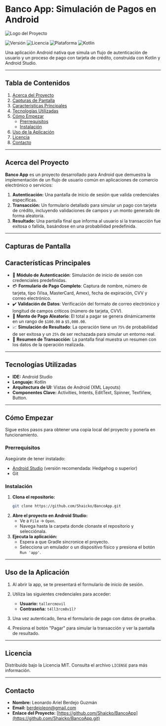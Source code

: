 # Banco App: Simulación de Pagos en Android

![Logo del Proyecto](https://static.vecteezy.com/system/resources/previews/049/649/588/non_2x/a-bank-building-icon-with-columns-and-pillars-free-vector.jpg)

![Versión](https://img.shields.io/badge/version-1.0.0-blue.svg)
![Licencia](https://img.shields.io/badge/license-MIT-green.svg)
![Plataforma](https://img.shields.io/badge/Platform-Android-brightgreen.svg)
![Kotlin](https://img.shields.io/badge/Made%20with-Kotlin-orange.svg)

Una aplicación Android nativa que simula un flujo de autenticación de usuario y un proceso de pago con tarjeta de crédito, construida con Kotlin y Android Studio.

---

## Tabla de Contenidos

1.  [Acerca del Proyecto](#acerca-del-proyecto)
2.  [Capturas de Pantalla](#capturas-de-pantalla)
3.  [Características Principales](#características-principales)
4.  [Tecnologías Utilizadas](#tecnologías-utilizadas)
5.  [Cómo Empezar](#cómo-empezar)
    * [Prerrequisitos](#prerrequisitos)
    * [Instalación](#instalación)
6.  [Uso de la Aplicación](#uso-de-la-aplicación)
7.  [Licencia](#licencia)
8.  [Contacto](#contacto)

---

## Acerca del Proyecto

**Banco App** es un proyecto desarrollado para Android que demuestra la implementación de un flujo de usuario común en aplicaciones de comercio electrónico o servicios:

1.  **Autenticación:** Una pantalla de inicio de sesión que valida credenciales específicas.
2.  **Transacción:** Un formulario detallado para simular un pago con tarjeta de crédito, incluyendo validaciones de campos y un monto generado de forma aleatoria.
3.  **Resultado:** Una pantalla final que informa al usuario si la transacción fue exitosa o fallida, basándose en una probabilidad predefinida.

---

## Capturas de Pantalla



## Características Principales

-   👤 **Módulo de Autenticación**: Simulación de inicio de sesión con credenciales predefinidas.
-   💳 **Formulario de Pago Completo**: Captura de nombre, número de tarjeta, tipo (Visa, MasterCard, Amex), fecha de expiración, CVV y correo electrónico.
-   ✔️ **Validación de Datos**: Verificación del formato de correo electrónico y longitud de campos críticos (número de tarjeta, CVV).
-   🎲 **Monto de Pago Aleatorio**: El total a pagar se genera dinámicamente en un rango de `$100.00` a `$5,000.00`.
-   📈 **Simulación de Resultado**: La operación tiene un `75%` de probabilidad de ser exitosa y un `25%` de ser rechazada para simular un entorno real.
-   📄 **Resumen de Transacción**: La pantalla final muestra un resumen con los datos de la operación realizada.

---

## Tecnologías Utilizadas

-   **IDE:** Android Studio
-   **Lenguaje:** Kotlin
-   **Arquitectura de UI:** Vistas de Android (XML Layouts)
-   **Componentes Clave:** Activities, Intents, EditText, Spinner, TextView, Button.

---

## Cómo Empezar

Sigue estos pasos para obtener una copia local del proyecto y ponerla en funcionamiento.

### Prerrequisitos

Asegúrate de tener instalado:
* [Android Studio](https://developer.android.com/studio) (versión recomendada: Hedgehog o superior)
* Git

### Instalación

1.  **Clona el repositorio:**
    ```sh
    git clone https://github.com/Shaicko/BancoApp.git
    ```
2.  **Abre el proyecto en Android Studio:**
    * Ve a `File` -> `Open`.
    * Navega hasta la carpeta donde clonaste el repositorio y selecciónala.
3.  **Ejecuta la aplicación:**
    * Espera a que Gradle sincronice el proyecto.
    * Selecciona un emulador o un dispositivo físico y presiona el botón `Run 'app'`.

---

## Uso de la Aplicación

1.  Al abrir la app, se te presentará el formulario de inicio de sesión.
2.  Utiliza las siguientes credenciales para acceder:

    * **Usuario:** `tallercmovil`
    * **Contraseña:** `t4ll3rcm0v1l?`

3.  Una vez autenticado, llena el formulario de pago con datos de prueba.
4.  Presiona el botón "Pagar" para simular la transacción y ver la pantalla de resultado.

---

## Licencia

Distribuido bajo la Licencia MIT. Consulta el archivo `LICENSE` para más información.

---

## Contacto

-   **Nombre:** Leonardo Ariel Berdejo Guzmán
-   **Email:** berdejoleon@gmail.com
-   **Enlace del Proyecto:** [https://github.com/Shaicko/BancoApp](https://github.com/Shaicko/BancoApp.git)
